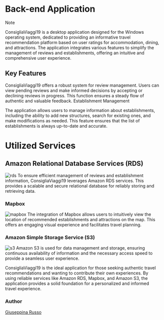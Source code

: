 # Back-end Application
> [!NOTE]
> ConsigliaViaggi19 is a desktop application designed for the Windows operating system, dedicated to providing an informative travel recommendation platform based on user ratings for accommodation, dining, and attractions. The application integrates various features to simplify the management of reviews and establishments, offering an intuitive and comprehensive user experience.

## Key Features

ConsigliaViaggi19 offers a robust system for review management. Users can view pending reviews and make informed decisions by accepting or declining reviews in progress. This function ensures a steady flow of authentic and valuable feedback.
Establishment Management

The application allows users to manage information about establishments, including the ability to add new structures, search for existing ones, and make modifications as needed. This feature ensures that the list of establishments is always up-to-date and accurate.

# Utilized Services
## Amazon Relational Database Services (RDS)
![rds](https://github.com/cappadavide/software-eng-prj/assets/70511599/63833636-d303-4fb6-b7b8-4f916c3004dd)
To ensure efficient management of reviews and establishment information, ConsigliaViaggi19 leverages Amazon RDS services. This provides a scalable and secure relational database for reliably storing and retrieving data.

### Mapbox
![mapbox](https://github.com/cappadavide/software-eng-prj/assets/70511599/46abe16f-d18d-4f8a-a782-2803a200a586)
The integration of Mapbox allows users to intuitively view the location of recommended establishments and attractions on the map. This offers an engaging visual experience and facilitates travel planning.

### Amazon Simple Storage Service (S3)
![s3](https://github.com/cappadavide/software-eng-prj/assets/70511599/cdbf5dcf-2056-4e89-ba7a-3b8ad9d8a9ce)
Amazon S3 is used for data management and storage, ensuring continuous availability of information and the necessary access speed to provide a seamless user experience.


ConsigliaViaggi19 is the ideal application for those seeking authentic travel recommendations and wanting to contribute their own experiences. By using reliable services like Amazon RDS, Mapbox, and Amazon S3, the application provides a solid foundation for a personalized and informed travel experience.


### Author
[Giuseppina Russo](https://github.com/giusyrux)
